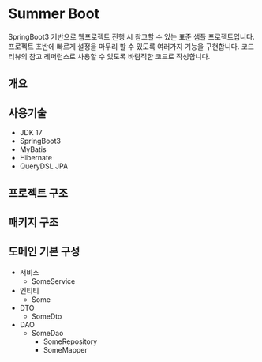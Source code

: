 # Summer Boot

SpringBoot3 기반으로 웹프로젝트 진행 시 참고할 수 있는 표준 샘플 프로젝트입니다. 프로젝트 초반에 빠르게 설정을 마무리 할 수 있도록 여러가지 기능을 구현합니다. 코드리뷰의 참고 레퍼런스로 사용할 수 있도록 바람직한 코드로 작성합니다.



## 개요



## 사용기술

- JDK 17
- SpringBoot3
- MyBatis
- Hibernate
- QueryDSL JPA



## 프로젝트 구조





## 패키지 구조



## 도메인 기본 구성

- 서비스
  - SomeService
- 엔티티
  - Some
- DTO
  - SomeDto
- DAO
  - SomeDao
    - SomeRepository
    - SomeMapper